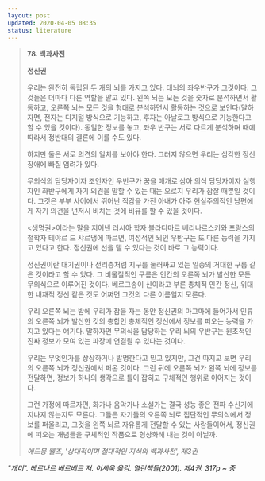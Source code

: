 ```yaml
---
layout: post
updated: 2020-04-05 08:35
status: literature
---
```


> **78. 백과사전**
>
> **정신권**
>
>  우리는 완전히 독립된 두 개의 뇌를 가지고 있다. 대뇌의 좌우반구가 그것이다. 그것들은 더마다 다른 역할을 맡고 있다. 왼쪽 뇌는 모든 것을 숫자로 분석하면서 활동하고, 오른쪽 뇌는 모든 것을 형태로 분석하면서 활동하는 것으로 보인다(말하자면, 전자는 디지털 방식으로 기능하고, 후자는 아날로그 방식으로 기능한다고 할 수 있을 것이다). 동일한 정보를 놓고, 좌우 반구는 서로 다르게 분석하며 때에 따라서 정반대의 결론에 이를 수도 있다.
>
>  하지만 둘은 서로 의견의 일치를 보아야 한다. 그러지 않으면 우리는 심각한 정신 장애에 빠질 염려가 있다.
>
>  무의식의 담당자이자 조언자인 우반구가 꿈을 매개로 삼아 의식 담당자이자 실행자인 좌반구에게 자기 의견을 말할 수 있는 때는 오로지 우리가 잠잘 때뿐일 것이다. 그것은 부부 사이에서 뛰어난 직감을 가진 아내가 아주 현실주의적인 남편에게 자기 의견을 넌저시 비치는 것에 비유를 할 수 있을 것이다.
>
>  <생명권>이라는 말을 지어낸 러시아 학자 블라디마르 베리나르스키와 프랑스의 철학자 테야르 드 샤르댕에 따르면, 여성적인 뇌인 우반구는 또 다른 능력을 가지고 있다고 한다. 정신권에 선을 댈 수 있다는 것이 바로 그 능력이다.
>
>  정신권이란 대기권이나 전리층처럼 지구를 둘러싸고 있는 일종의 거대한 구름 같은 것이라고 할 수 있다. 그 비물질적인 구름은 인간의 오른쪽 뇌가 발산한 모든 무의식으로 이루어진 것이다. 베르그송이 신이라고 부른 총체적 인간 정신, 위대한 내재적 정신 같은 것도 어쩌면 그것의 다른 이름일지 모른다.
>
>  우리 오른쪽 뇌는 밤에 우리가 잠을 자는 동안 정신권의 마그마에 들어가서 인류의 오른쪽 뇌가 발산한 것의 총합인 총체적인 정신에서 정보를 퍼오는 능력을 가지고 있다는 얘기다. 말하자면 무의식을 담당하는 우리 뇌의 우반구는 원초적인 진짜 정보가 모여 있는 파장에 연결될 수 있다는 것이다.
>
>  우리는 무엇인가를 상상하거나 발명한다고 믿고 있지만, 그건 따지고 보면 우리의 오른쪽 뇌가 정신권에서 퍼온 것이다. 그런 뒤에 오른쪽 뇌가 왼쪽 뇌에 정보를 전달하면, 정보가 하나의 생각으로 틀이 잡히고 구체적인 행위로 이어지는 것이다.
>
>  그런 가정에 따르자면, 화가나 음악가나 소설가는 결국 성능 좋은 전파 수신기에 지나지 않는지도 모른다. 그들은 자기들의 오른쪽 뇌로 집단적인 무의식에서 정보를 퍼올리고, 그것을 왼쪽 뇌로 자유롭게 전달할 수 있는 사람들이어서, 정신권에 떠오는 개념들을 구체적인 작품으로 형상화해 내는 것이 아닐까.
>
> _에드몽 웰즈, '상대적이며 절대적인 지식의 백과사전', 제3권_

_"개미". 베르나르 베르베르 저. 이세욱 옮김. 열린책들(2001). 제4권. 317p ~ 중_
